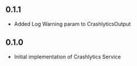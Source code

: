 ## 0.1.1

- Added Log Warning param to CrashlyticsOutput

## 0.1.0

- Initial implementation of Crashlytics Service
